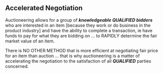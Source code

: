 ## Accelerated Negotiation

Auctioneering allows for a group of ***knowledgeable QUALIFIED bidders*** who are interested in an item [because they work or do business in the product industry] and have the ability to complete a transaction, ie have funds to pay for what they are bidding on ... to RAPIDLY determine the fair market value of an item.

There is NO OTHER METHOD that is more efficient at negotiating fair price for an item than auction ... that is why auctioneering is a matter of accelerating the negotiation to the satisfaction of all ***QUALIFIED*** parties concerned.
